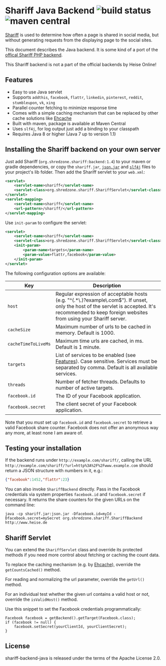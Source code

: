 # Shariff Java Backend ![build status](https://shredzone.org/badge/shariff-backend-java.svg) ![maven central](https://shredzone.org/maven-central/org.shredzone.shariff/backend/badge.svg)

[Shariff](https://github.com/heiseonline/shariff) is used to determine how often a page is shared in social media, but without generating requests from the displaying page to the social sites.

This document describes the Java backend. It is some kind of a port of the [offical Shariff PHP backend](https://github.com/heiseonline/shariff-backend-php).

This Shariff backend is not a part of the official backends by Heise Online!

## Features

* Easy to use Java servlet
* Supports `addthis`, `facebook`, `flattr`, `linkedin`, `pinterest`, `reddit`, `stumbleupon`, `vk`, `xing`
* Parallel counter fetching to minimize response time
* Comes with a simple caching mechanism that can be replaced by other cache solutions like [Ehcache](http://ehcache.org)
* Built with maven, package is available at Maven Central
* Uses `slf4j`, for log output just add a binding to your classpath
* Requires Java 8 or higher (Java 7 up to version 1.1)

## Installing the Shariff backend on your own server

Just add Shariff (`org.shredzone.shariff:backend:1.4`) to your maven or gradle dependencies, or copy the `shariff.jar`, [`json.jar`](https://mvnrepository.com/artifact/org.json/json) and [`slf4j`](https://www.slf4j.org/download.html) files to your project's lib folder. Then add the Shariff servlet to your `web.xml`:

```xml
<servlet>
    <servlet-name>shariff</servlet-name>
    <servlet-class>org.shredzone.shariff.ShariffServlet</servlet-class>
</servlet>
<servlet-mapping>
    <servlet-name>shariff</servlet-name>
    <url-pattern>/shariff/</url-pattern>
</servlet-mapping>
```

Use `init-param` to configure the servlet:

```xml
<servlet>
    <servlet-name>shariff</servlet-name>
    <servlet-class>org.shredzone.shariff.ShariffServlet</servlet-class>
    <init-param>
        <param-name>targets</param-name>
        <param-value>flattr,facebook</param-value>
    </init-param>
</servlet>
```

The following configuration options are available:

| Key         | Description |
|-------------|-------------|
| `host `     | Regular expression of acceptable hosts (e.g. "^(.*\\.)?example\\.com$"). If unset, only the host of the servlet is accepted. It's recommended to keep foreign websites from using your Shariff server. |
| `cacheSize` | Maximum number of urls to be cached in memory. Default is 1000. |
| `cacheTimeToLiveMs` | Maximum time urls are cached, in ms. Default is 1 minute. |
| `targets`   | List of services to be enabled (see [Features](#features)). Case sensitive. Services must be separated by comma. Default is all available services. |
| `threads`   | Number of fetcher threads. Defaults to number of active targets. |
| `facebook.id` | The ID of your Facebook application. |
| `facebook.secret` | The client secret of your Facebook application. |

Note that you _must_ set up `facebook.id` and `facebook.secret` to retrieve a valid Facebook share counter. Facebook does not offer an anonymous way any more, at least none I am aware of.

## Testing your installation

If the backend runs under `http://example.com/shariff/`, calling the URL `http://example.com/shariff/?url=http%3A%2F%2Fwww.example.com` should return a JSON structure with numbers in it, e.g.:

```json
{"facebook":1452,"flattr":23}
```

You can also invoke `ShariffBackend` directly. Pass in the Facebook credentials via system properties `facebook.id` and `facebook.secret` if necessary. It returns the share counters for the given URLs on the command line:

```
java -cp shariff.jar:json.jar -Dfacebook.id=myId -Dfacebook.secret=mySecret org.shredzone.shariff.ShariffBackend http://www.heise.de
```

## Shariff Servlet

You can extend the `ShariffServlet` class and override its protected methods if you need more control about fetching or caching the count data.

To replace the caching mechanism (e.g. by [Ehcache](http://ehcache.org)), override the `getCountsCached()` method.

For reading and normalizing the url parameter, override the `getUrl()` method.

For an individual test whether the given url contains a valid host or not, override the `isValidHost()` method.

Use this snippet to set the Facebook credentials programmatically:

```
Facebook facebook = getBackend().getTarget(Facebook.class);
if (facebook != null) {
    facebook.setSecret(yourClientId, yourClientSecret);
}
```

## License

shariff-backend-java is released under the terms of the Apache License 2.0.
